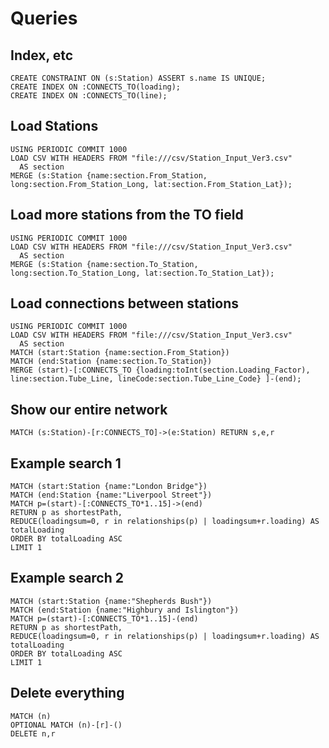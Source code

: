 # Queries
## Index, etc
```
CREATE CONSTRAINT ON (s:Station) ASSERT s.name IS UNIQUE;
CREATE INDEX ON :CONNECTS_TO(loading);
CREATE INDEX ON :CONNECTS_TO(line);
```

## Load Stations
```
USING PERIODIC COMMIT 1000
LOAD CSV WITH HEADERS FROM "file:///csv/Station_Input_Ver3.csv"
  AS section
MERGE (s:Station {name:section.From_Station, long:section.From_Station_Long, lat:section.From_Station_Lat});
```

## Load more stations from the TO field
```
USING PERIODIC COMMIT 1000
LOAD CSV WITH HEADERS FROM "file:///csv/Station_Input_Ver3.csv"
  AS section
MERGE (s:Station {name:section.To_Station, long:section.To_Station_Long, lat:section.To_Station_Lat});
```

## Load connections between stations
```
USING PERIODIC COMMIT 1000
LOAD CSV WITH HEADERS FROM "file:///csv/Station_Input_Ver3.csv"
  AS section
MATCH (start:Station {name:section.From_Station})
MATCH (end:Station {name:section.To_Station})
MERGE (start)-[:CONNECTS_TO {loading:toInt(section.Loading_Factor), line:section.Tube_Line, lineCode:section.Tube_Line_Code} ]-(end);
```

## Show our entire network
```
MATCH (s:Station)-[r:CONNECTS_TO]->(e:Station) RETURN s,e,r
```

## Example search 1
```
MATCH (start:Station {name:"London Bridge"})
MATCH (end:Station {name:"Liverpool Street"})
MATCH p=(start)-[:CONNECTS_TO*1..15]->(end)
RETURN p as shortestPath,
REDUCE(loadingsum=0, r in relationships(p) | loadingsum+r.loading) AS totalLoading
ORDER BY totalLoading ASC
LIMIT 1
```

## Example search 2
```
MATCH (start:Station {name:"Shepherds Bush"})
MATCH (end:Station {name:"Highbury and Islington"})
MATCH p=(start)-[:CONNECTS_TO*1..15]-(end)
RETURN p as shortestPath,
REDUCE(loadingsum=0, r in relationships(p) | loadingsum+r.loading) AS totalLoading
ORDER BY totalLoading ASC
LIMIT 1
```

## Delete everything
```
MATCH (n)
OPTIONAL MATCH (n)-[r]-()
DELETE n,r
```